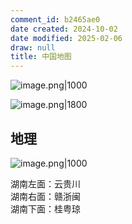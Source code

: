 ```yaml
---
comment_id: b2465ae0
date created: 2024-10-02
date modified: 2025-02-06
draw: null
title: 中国地图
---
```

![image.png|1000](https://imagehosting4picgo.oss-cn-beijing.aliyuncs.com/imagehosting/fix-dir%2Fpicgo%2Fpicgo-clipboard-images%2F2024%2F11%2F03%2F18-32-33-be90aea1458ee74b114e36d6bbe279fc-202411031832196-da78fd.png)

![image.png|1800](https://imagehosting4picgo.oss-cn-beijing.aliyuncs.com/imagehosting/fix-dir%2Fpicgo%2Fpicgo-clipboard-images%2F2024%2F11%2F03%2F18-38-27-9b5ba767f945409490bc17e3aa9cf50b-202411031838234-e30fde.png)

## 地理

![image.png|1000](https://imagehosting4picgo.oss-cn-beijing.aliyuncs.com/imagehosting/fix-dir%2Fpicgo%2Fpicgo-clipboard-images%2F2024%2F11%2F03%2F18-40-30-5e54a11b73ebeb447699cac4ed5f2a34-202411031840643-2f91c2.png)

湖南左面：云贵川  
湖南右面：赣浙闽  
湖南下面：桂粤琼
